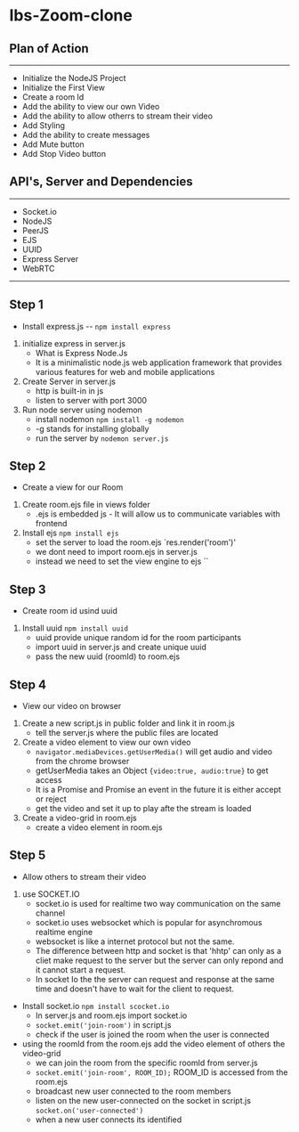 # Ibs-Zoom-clone
## Plan of Action
---
- Initialize the NodeJS Project
- Initialize the First View
- Create a room Id
- Add the ability to view our own Video
- Add the ability to allow otherrs to stream their video 
- Add Styling
- Add the ability to create messages
- Add Mute button
- Add Stop Video button

## API's, Server and Dependencies
---
- Socket.io
- NodeJS
- PeerJS
- EJS
- UUID
- Express Server
- WebRTC

---
## Step 1
- Install express.js -- `npm install express`
1. initialize express in server.js
      - What is Express Node.Js
      - It is a minimalistic node.js web application framework that provides various features for web and mobile applications
2. Create Server in server.js
      - http is built-in in js
      - listen to server with port 3000
3. Run node server using nodemon
      - install nodemon `npm install -g nodemon`
      - -g stands for installing globally
      - run the server by `nodemon server.js`
## Step 2
- Create a view for our Room
1. Create room.ejs file in views folder
      - .ejs is embedded js - It will allow us to communicate variables with frontend
2. Install ejs  `npm install ejs`
      - set the server to load the room.ejs `res.render('room')'
      - we dont need to import room.ejs in server.js 
      - instead we need to set the view engine to ejs ``
## Step 3
- Create room id usind uuid
1. Install uuid `npm install uuid`
      - uuid provide unique random id for the room participants
      - import uuid in server.js and create unique uuid
      - pass the new uuid (roomId) to room.ejs
## Step 4
- View our video on browser
1. Create a new script.js in public folder and link it in room.js
      - tell the server.js where the public files are located
2. Create a video element to view our own video
      - `navigator.mediaDevices.getUserMedia()` will get audio and video from the chrome browser
      - getUserMedia takes an Object `{video:true, audio:true}` to get access
      - It is a Promise and Promise an event in the future it is either accept or reject
      - get the video and set it up to play afte the stream is loaded
3. Create a video-grid in room.ejs
      - create a video element in room.ejs
## Step 5
- Allow others to stream their video
1.  use SOCKET.IO 
      - socket.io is used for realtime two way communication on the same channel
      - socket.io uses websocket which is popular for asynchromous realtime engine
      - websocket is like a internet protocol but not the same.
      - The difference between http and socket is that 'hhtp' can only as a cliet make request to the server but the server can only repond and it cannot start a request.
      - In socket Io the the server can request and response at the same time and doesn't have to wait for the client to request.
   - Install socket.io `npm install scocket.io`
      - In server.js and room.ejs import socket.io
      - `socket.emit('join-room')` in script.js
      - check if the user is joined the room when the user is connected 
   - using the roomId from the room.ejs add the video element of others the video-grid
      -  we can join the room from the specific roomId from server.js
      - `socket.emit('join-room', ROOM_ID);` ROOM_ID is accessed from the room.ejs
      - broadcast new user connected to the room members
      - listen on the new user-connected on the socket in script.js `socket.on('user-connected')`
      - when a new user connects its identified


